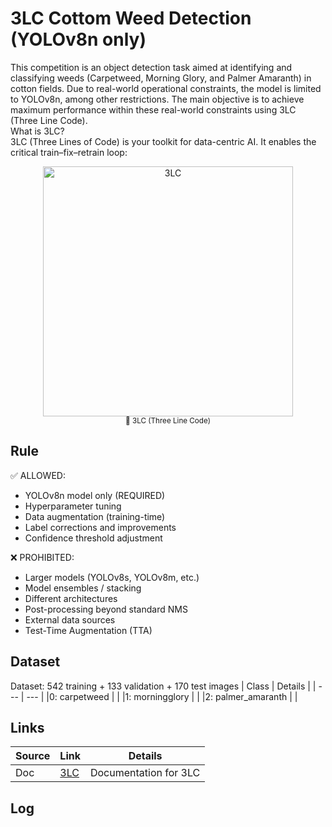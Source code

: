 # 3LC Cottom Weed Detection (YOLOv8n only)
This competition is an object detection task aimed at identifying and classifying weeds (Carpetweed, Morning Glory, and Palmer Amaranth) in cotton fields. Due to real-world operational constraints, the model is limited to YOLOv8n, among other restrictions. The main objective is to achieve maximum performance within these real-world constraints using 3LC (Three Line Code). <br><btr>
What is 3LC?<br>
3LC (Three Lines of Code) is your toolkit for data-centric AI. It enables the critical train–fix–retrain loop:
<p align="center">
  <a href="https://www.youtube.com/watch?v=j2wSE3h9N7o" target="_blank">
    <img src="http://img.youtube.com/vi/j2wSE3h9N7o/0.jpg" alt="3LC" width="400">
  </a><br>
  <sub>🎥 3LC (Three Line Code)</sub>
</p>

## Rule
✅ ALLOWED:
- YOLOv8n model only (REQUIRED)
- Hyperparameter tuning
- Data augmentation (training-time)
- Label corrections and improvements
- Confidence threshold adjustment

❌ PROHIBITED:
- Larger models (YOLOv8s, YOLOv8m, etc.)
- Model ensembles / stacking
- Different architectures
- Post-processing beyond standard NMS
- External data sources
- Test-Time Augmentation (TTA) 

## Dataset
Dataset: 542 training + 133 validation + 170 test images
| Class | Details |
| --- | --- | 
|0: carpetweed | |
|1: morningglory  | |
|2: palmer_amaranth |  |

## Links
| Source | Link | Details | 
| --- | --- | --- | 
| Doc | [3LC](https://docs.3lc.ai/3lc/latest/user-guide/index.html) | Documentation for 3LC |

## Log




